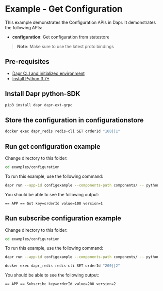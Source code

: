 # Example - Get Configuration

This example demonstrates the Configuration APIs in Dapr.
It demonstrates the following APIs:
- **configuration**: Get configuration from statestore

> **Note:** Make sure to use the latest proto bindings

## Pre-requisites

- [Dapr CLI and initialized environment](https://docs.dapr.io/getting-started)
- [Install Python 3.7+](https://www.python.org/downloads/)

## Install Dapr python-SDK

<!-- Our CI/CD pipeline automatically installs the correct version, so we can skip this step in the automation -->
```bash
pip3 install dapr dapr-ext-grpc
```

## Store the configuration in configurationstore 
<!-- STEP
name: Set configuration value
expected_stdout_lines:
  - "OK"
timeout_seconds: 20
-->

```bash
docker exec dapr_redis redis-cli SET orderId "100||1"
```

<!-- END_STEP -->

## Run get configuration example

Change directory to this folder:
```bash
cd examples/configuration 
```

To run this example, use the following command:

<!-- STEP
name: Run get configuration example
expected_stdout_lines:
  - "== APP == Got key=orderId value=100 version=1"
timeout_seconds: 5
-->

```bash
dapr run --app-id configexample --components-path components/ -- python3 configuration.py
```
<!-- END_STEP -->

You should be able to see the following output:
```
== APP == Got key=orderId value=100 version=1
```

## Run subscribe configuration example

Change directory to this folder:
```bash
cd examples/configuration 
```

To run this example, use the following command:

<!-- STEP
name: Run subscribe configuration example
expected_stdout_lines:
  - "== APP == Subscribe key=orderId value=200 version=2"
background: true
sleep: 15
-->

```bash
dapr run --app-id configexample --components-path components/ -- python3 SubscribeConfiguration.py
```
<!-- END_STEP -->

<!-- STEP
name: Set configuration value
expected_stdout_lines:
  - "OK"
timeout_seconds: 20
-->

```bash
docker exec dapr_redis redis-cli SET orderId "200||2"
```

<!-- END_STEP -->

You should be able to see the following output:
```
== APP == Subscribe key=orderId value=200 version=2
```
